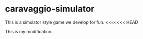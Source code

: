 # caravaggio-simulator
This is a simulator style game we develop for fun. 
<<<<<<< HEAD

This is my modification.
